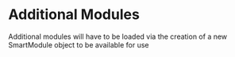 # Additional Modules

Additional modules will have to be loaded via the creation of a new SmartModule object to be available for use

